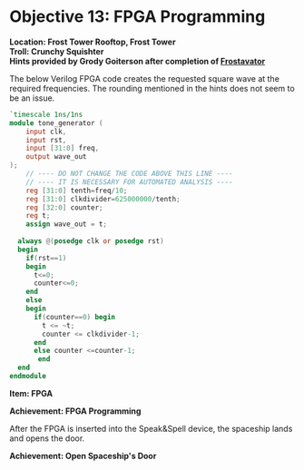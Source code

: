 # Objective 13: FPGA Programming
**Location: Frost Tower Rooftop, Frost Tower**  
**Troll: Crunchy Squishter**  
**Hints provided by Grody Goiterson after completion of [Frostavator](https://github.com/joergschwarzwaelder/hhc2021/blob/master/Additional/Frostavator.md)**

The below Verilog FPGA code creates the requested square wave at the required frequencies.
The rounding mentioned in the hints does not seem to be an issue.

```verilog
`timescale 1ns/1ns
module tone_generator (
    input clk,
    input rst,
    input [31:0] freq,
    output wave_out
);
    // ---- DO NOT CHANGE THE CODE ABOVE THIS LINE ---- 
    // ---- IT IS NECESSARY FOR AUTOMATED ANALYSIS ----
    reg [31:0] tenth=freq/10;
    reg [31:0] clkdivider=625000000/tenth;
    reg [32:0] counter;
    reg t;
    assign wave_out = t;
	
  always @(posedge clk or posedge rst)
  begin
    if(rst==1)
    begin
      t<=0;
      counter<=0;
    end
    else
    begin
      if(counter==0) begin
        t <= ~t;
        counter <= clkdivider-1;
      end
      else counter <=counter-1; 
       end
  end
endmodule
```

**Item: FPGA**

**Achievement: FPGA Programming**

After the FPGA is inserted into the Speak&Spell device, the spaceship lands and opens the door.

**Achievement: Open Spaceship's Door**
